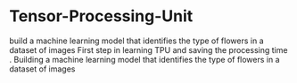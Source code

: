 # Tensor-Processing-Unit
 build a machine learning model that identifies the type of flowers in a dataset of images 
First step in learning TPU and saving the processing time .  Building a machine learning model that identifies the type of flowers in a dataset of images
